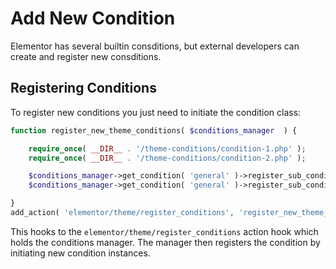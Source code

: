 # Add New Condition

<Badge type="tip" vertical="top" text="Elementor Pro" /> <Badge type="warning" vertical="top" text="Advanced" />

Elementor has several builtin consditions, but external developers can create and register new consditions.

## Registering Conditions

To register new conditions you just need to initiate the condition class:

```php
function register_new_theme_conditions( $conditions_manager  ) {

	require_once( __DIR__ . '/theme-conditions/condition-1.php' );
	require_once( __DIR__ . '/theme-conditions/condition-2.php' );

	$conditions_manager->get_condition( 'general' )->register_sub_condition( new \Condition_1() );
	$conditions_manager->get_condition( 'general' )->register_sub_condition( new \Condition_2() );

}
add_action( 'elementor/theme/register_conditions', 'register_new_theme_conditions' );
```

This hooks to the `elementor/theme/register_conditions` action hook which holds the conditions manager. The manager then registers the condition by initiating new condition instances.
